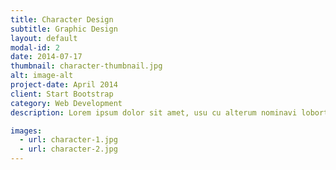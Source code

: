 ```yaml
---
title: Character Design
subtitle: Graphic Design
layout: default
modal-id: 2
date: 2014-07-17
thumbnail: character-thumbnail.jpg
alt: image-alt
project-date: April 2014
client: Start Bootstrap
category: Web Development
description: Lorem ipsum dolor sit amet, usu cu alterum nominavi lobortis. At duo novum diceret. Tantas apeirian vix et, usu sanctus postulant inciderint ut, populo diceret necessitatibus in vim. Cu eum dicam feugiat noluisse.

images:
  - url: character-1.jpg
  - url: character-2.jpg
---
```

